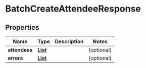 

# BatchCreateAttendeeResponse


## Properties

| Name | Type | Description | Notes |
|------------ | ------------- | ------------- | -------------|
|**attendees** | [**List**](List.md) |  |  [optional] |
|**errors** | [**List**](List.md) |  |  [optional] |



